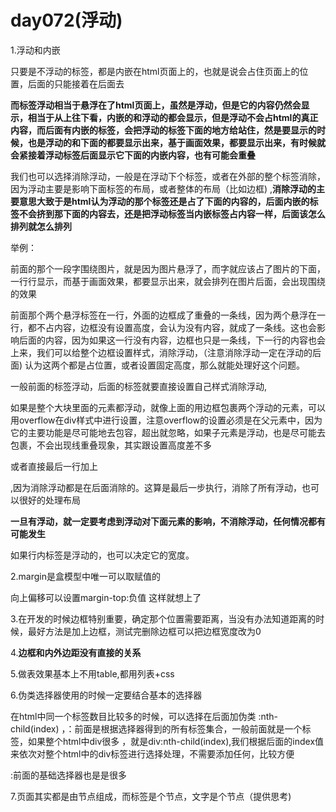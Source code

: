 # day072(浮动)

1.浮动和内嵌

只要是不浮动的标签，都是内嵌在html页面上的，也就是说会占住页面上的位置，后面的只能接着在后面去

**而标签浮动相当于悬浮在了html页面上，虽然是浮动，但是它的内容仍然会显示，相当于从上往下看，内嵌的和浮动的都会显示，但是浮动不会占html的真正内容，而后面有内嵌的标签，会把浮动的标签下面的地方给站住，然是要显示的时候，也是浮动的和下面的都要显示出来，基于画面效果，都要显示出来，有时候就会紧接着浮动标签后面显示它下面的内嵌内容，也有可能会重叠**

我们也可以选择消除浮动，一般是在浮动下个标签，或者在外部的整个标签消除，因为浮动主要是影响下面标签的布局，或者整体的布局（比如边框) ,**消除浮动的主要意思大致于是html认为浮动的那个标签还是占了下面的内容的，后面内嵌的标签不会挤到那下面的内容去，还是把浮动标签当内嵌标签占内容一样，后面该怎么排列就怎么排列**

举例：

前面的那个一段字围绕图片，就是因为图片悬浮了，而字就应该占了图片的下面，一行行显示，而基于画面效果，都要显示出来，就会排列在图片后面，会出现围绕的效果

前面那个两个悬浮标签在一行，外面的边框成了重叠的一条线，因为两个悬浮在一行，都不占内容，边框没有设置高度，会认为没有内容，就成了一条线。这也会影响后面的内容，因为如果这一行没有内容，边框也只是一条线，下一行的内容也会上来，我们可以给整个边框设置样式，消除浮动，（注意消除浮动一定在浮动的后面) 认为这两个都是占位置，或者设置固定高度，那么就能处理好这个问题。

一般前面的标签浮动，后面的标签就要直接设置自己样式消除浮动,

如果是整个大块里面的元素都浮动，就像上面的用边框包裹两个浮动的元素，可以用overflow在div样式中进行设置，注意overflow的设置必须是在父元素中，因为它的主要功能是尽可能地去包容，超出就忽略，如果子元素是浮动，也是尽可能去包裹，不会出现线重叠现象，其实跟设置高度差不多

或者直接最后一行加上<div style="clear: both"> <div>,因为消除浮动都是在后面消除的。这算是最后一步执行，消除了所有浮动，也可以很好的处理布局

**一旦有浮动，就一定要考虑到浮动对下面元素的影响，不消除浮动，任何情况都有可能发生**

如果行内标签是浮动的，也可以决定它的宽度。

2.margin是盒模型中唯一可以取赋值的

向上偏移可以设置margin-top:负值  这样就想上了

3.在开发的时候边框特别重要，确定那个位置需要距离，当没有办法知道距离的时候，最好方法是加上边框，测试完删除边框可以把边框宽度改为0

4.**边框和内外边距没有直接的关系**

5.做表效果基本上不用table,都用列表+css

6.伪类选择器使用的时候一定要结合基本的选择器

在html中同一个标签数目比较多的时候，可以选择在后面加伪类 :nth-child(index) ，：前面是根据选择器得到的所有标签集合，一般前面就是一个标签，如果整个html中div很多 ，就是div:nth-child(index),我们根据后面的index值来依次对整个html中的div标签进行选择处理，不需要添加任何，比较方便

:前面的基础选择器也是是很多 

7.页面其实都是由节点组成，而标签是个节点，文字是个节点（提供思考)